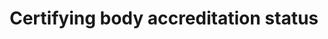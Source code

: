 ---
title: 'Certifying body accreditation status'
slug: 'certification-certifying-body-accreditation-status'
comment: 'Select from control list'
required: False
vocabulary: 'vocabulary.txt'
module: 'Certifying body'
cluster: 'Certification'
policy: 'Controlled value. Single select from control list.'
---